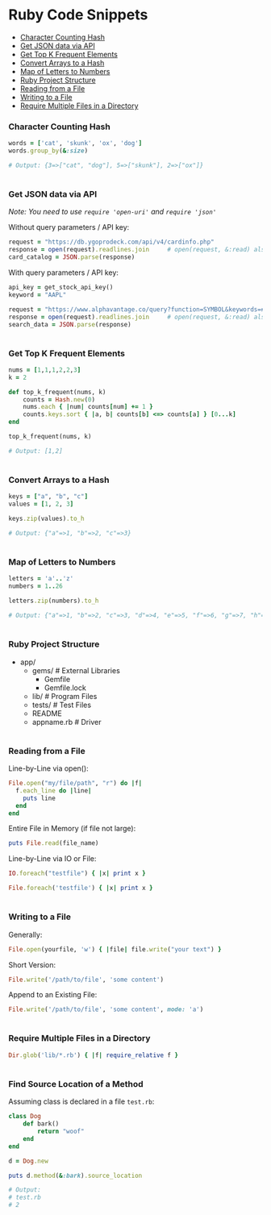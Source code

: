 # Ruby Code Snippets
* [Character Counting Hash](#character-counting-hash)
* [Get JSON data via API](#get-json-data-via-api)
* [Get Top K Frequent Elements](#get-top-k-frequent-elements)
* [Convert Arrays to a Hash](#convert-arrays-to-a-hash)
* [Map of Letters to Numbers](#map-of-letters-to-numbers)
* [Ruby Project Structure](#ruby-project-structure)
* [Reading from a File](#reading-from-a-file)
* [Writing to a File](#writing-to-a-file)
* [Require Multiple Files in a Directory](#require-multiple-files-in-a-directory)

### Character Counting Hash

```ruby
words = ['cat', 'skunk', 'ox', 'dog']
words.group_by(&:size)

# Output: {3=>["cat", "dog"], 5=>["skunk"], 2=>["ox"]}
```

# 
### Get JSON data via API
_Note: You need to use `require 'open-uri'` and `require 'json'`_

Without query parameters / API key:
```ruby
request = "https://db.ygoprodeck.com/api/v4/cardinfo.php"
response = open(request).readlines.join		# open(request, &:read) also works
card_catalog = JSON.parse(response)
```

With query parameters / API key:
```ruby
api_key = get_stock_api_key()
keyword = "AAPL"

request = "https://www.alphavantage.co/query?function=SYMBOL&keywords=#{keyword}&apikey=#{api_key}"
response = open(request).readlines.join		# open(request, &:read) also works
search_data = JSON.parse(response)
```

#
### Get Top K Frequent Elements
```ruby
nums = [1,1,1,2,2,3]
k = 2

def top_k_frequent(nums, k)
    counts = Hash.new(0)
    nums.each { |num| counts[num] += 1 }
    counts.keys.sort { |a, b| counts[b] <=> counts[a] } [0...k]
end

top_k_frequent(nums, k)

# Output: [1,2]
```

#
### Convert Arrays to a Hash
```ruby
keys = ["a", "b", "c"]
values = [1, 2, 3]

keys.zip(values).to_h

# Output: {"a"=>1, "b"=>2, "c"=>3}
```

#
### Map of Letters to Numbers
```ruby
letters = 'a'..'z'
numbers = 1..26

letters.zip(numbers).to_h

# Output: {"a"=>1, "b"=>2, "c"=>3, "d"=>4, "e"=>5, "f"=>6, "g"=>7, "h"=>8, "i"=>9, "j"=>10, "k"=>11, "l"=>12, "m"=>13, "n"=>14, "o"=>15, "p"=>16, "q"=>17, "r"=>18, "s"=>19, "t"=>20, "u"=>21,"v"=>22, "w"=>23, "x"=>24, "y"=>25, "z"=>26}
```

#
### Ruby Project Structure
* app/
	* gems/                 # External Libraries
		* Gemfile
		* Gemfile.lock
  	* lib/					# Program Files
	* tests/   				# Test Files
  	* README
	* appname.rb            # Driver 

#
### Reading from a File
Line-by-Line via open():
```ruby
File.open("my/file/path", "r") do |f|
  f.each_line do |line|
    puts line
  end
end
```

Entire File in Memory (if file not large):
```ruby
puts File.read(file_name)
```

Line-by-Line via IO or File:
```ruby
IO.foreach("testfile") { |x| print x }

File.foreach('testfile') { |x| print x }
```

#
### Writing to a File
Generally:
```ruby
File.open(yourfile, 'w') { |file| file.write("your text") }
```

Short Version:
```ruby
File.write('/path/to/file', 'some content')
```

Append to an Existing File:
```ruby
File.write('/path/to/file', 'some content', mode: 'a')
```

#
### Require Multiple Files in a Directory
```ruby
Dir.glob('lib/*.rb') { |f| require_relative f }
```

#
### Find Source Location of a Method
Assuming class is declared in a file `test.rb`:
```ruby 
class Dog
	def bark()
		return "woof"
	end
end

d = Dog.new

puts d.method(&:bark).source_location

# Output: 
# test.rb
# 2
```